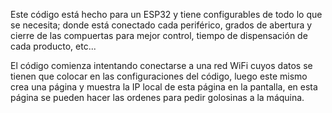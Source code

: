 Este código está hecho para un ESP32 y tiene configurables de todo lo que se necesita;
donde está conectado cada periférico, grados de abertura y cierre de las compuertas 
para mejor control, tiempo de dispensación de cada producto, etc... 

El código comienza intentando conectarse a una red WiFi cuyos datos se tienen que 
colocar en las configuraciones del código, luego este mismo crea una página y muestra 
la IP local de esta página en la pantalla, en esta página se pueden hacer las ordenes 
para pedir golosinas a la máquina.
